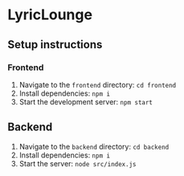 # LyricLounge

## Setup instructions

### Frontend

1. Navigate to the `frontend` directory: `cd frontend`
2. Install dependencies: `npm i`
3. Start the development server: `npm start`

## Backend

1. Navigate to the `backend` directory: `cd backend`
2. Install dependencies: `npm i`
3. Start the server: `node src/index.js`
